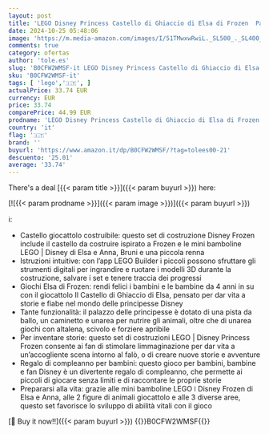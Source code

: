 ```yaml
---
layout: post
title: 'LEGO Disney Princess Castello di Ghiaccio di Elsa di Frozen  Palazzo Giocattolo delle Principesse  Giochi per Bambine e Bambini da 4 Anni con Mini Bamboline e 2 Animali  Regalo di Compleanno 43238'
date: 2024-10-25 05:48:06
image: 'https://m.media-amazon.com/images/I/51TMwxwRwiL._SL500_._SL400_.jpg'
comments: true
category: ofertas
author: 'tole.es'
slug: 'B0CFW2WMSF-it LEGO Disney Princess Castello di Ghiaccio di Elsa di...'
sku: 'B0CFW2WMSF-it'
tags: [ 'lego','🇮🇹', ]
actualPrice: 33.74 EUR
currency: EUR
price: 33.74
comparePrice: 44.99 EUR
prodname: 'LEGO Disney Princess Castello di Ghiaccio di Elsa di Frozen  Palazzo Giocattolo delle Principesse  Giochi per Bambine e Bambini da 4 Anni con Mini Bamboline e 2 Animali  Regalo di Compleanno 43238'
country: 'it'
flag: '🇮🇹'
brand: ''
buyurl: 'https://www.amazon.it/dp/B0CFW2WMSF/?tag=tolees00-21'
descuento: '25.01'
average: '33.74'
---
```


There's a deal [{{< param title >}}]({{< param buyurl >}})  here:

[![{{< param prodname >}}]({{< param image >}})]({{< param buyurl >}})

ℹ️:

- Castello giocattolo costruibile: questo set di costruzione Disney Frozen include il castello da costruire ispirato a Frozen e le mini bamboline LEGO | Disney di Elsa e Anna, Bruni e una piccola renna
- Istruzioni intuitive: con l’app LEGO Builder i piccoli possono sfruttare gli strumenti digitali per ingrandire e ruotare i modelli 3D durante la costruzione, salvare i set e tenere traccia dei progressi
- Giochi Elsa di Frozen: rendi felici i bambini e le bambine da 4 anni in su con il giocattolo Il Castello di Ghiaccio di Elsa, pensato per dar vita a storie e fiabe nel mondo delle principesse Disney
- Tante funzionalità: il palazzo delle principesse è dotato di una pista da ballo, un caminetto e unarea per nutrire gli animali, oltre che di unarea giochi con altalena, scivolo e forziere apribile
- Per inventare storie: questo set di costruzioni LEGO | Disney Princess Frozen consente ai fan di stimolare limmaginazione per dar vita a un’accogliente scena intorno al falò, o di creare nuove storie e avventure
- Regalo di compleanno per bambini: questo gioco per bambini, bambine e fan Disney è un divertente regalo di compleanno, che permette ai piccoli di giocare senza limiti e di raccontare le proprie storie
- Prepararsi alla vita: grazie alle mini bamboline LEGO ǀ Disney Frozen di Elsa e Anna, alle 2 figure di animali giocattolo e alle 3 diverse aree, questo set favorisce lo sviluppo di abilità vitali con il gioco

[🛒 Buy it now!!]({{< param buyurl >}})
{{<world>}}B0CFW2WMSF{{</world>}}

